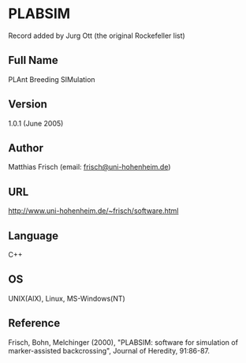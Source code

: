 # PLABSIM
Record added by Jurg Ott (the original Rockefeller list)

## Full Name
PLAnt Breeding SIMulation

## Version
1.0.1 (June 2005)

## Author
Matthias Frisch (email: frisch@uni-hohenheim.de)

## URL
http://www.uni-hohenheim.de/~frisch/software.html

## Language
C++

## OS
UNIX(AIX), Linux, MS-Windows(NT)

## Reference
Frisch, Bohn, Melchinger (2000), "PLABSIM: software for simulation of marker-assisted backcrossing", Journal of Heredity, 91:86-87.